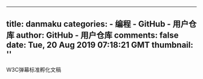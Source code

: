 
---
title: danmaku
categories: 
    - 编程
    - GitHub - 用户仓库
author: GitHub - 用户仓库
comments: false
date: Tue, 20 Aug 2019 07:18:21 GMT
thumbnail: ''
---

<div>   
W3C弹幕标准孵化文稿  
</div>
            